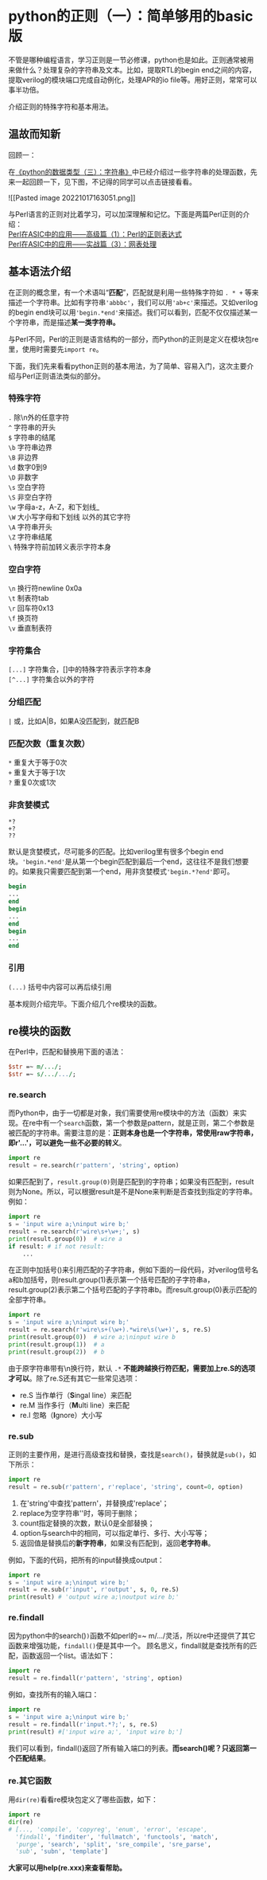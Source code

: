 # python的正则（一）：简单够用的basic版

不管是哪种编程语言，学习正则是一节必修课，python也是如此。正则通常被用来做什么？处理复杂的字符串及文本。比如，提取RTL的begin end之间的内容，提取verilog的模块端口完成自动例化，处理APR的io file等。用好正则，常常可以事半功倍。


介绍正则的特殊字符和基本用法。

## 温故而知新

回顾一：

在[《python的数据类型（三）：字符串》](http://exasic.com/article/index.php?md=py-07)中已经介绍过一些字符串的处理函数，先来一起回顾一下，见下图，不记得的同学可以点击链接看看。

![[Pasted image 20221017163051.png]]

与Perl语言的正则对比着学习，可以加深理解和记忆。下面是两篇Perl正则的介绍：  
[Perl在ASIC中的应用——高级篇（1）：Perl的正则表达式](http://mp.weixin.qq.com/s?__biz=MzIyMjYxNzA4NQ==&mid=2247483705&idx=1&sn=64521a98ce0d965b983e316a29efc008&chksm=e82b8dabdf5c04bda9213cb7d231d647e438c495ebac3ba6bbf7d4d028353cbc80a79328514d&scene=21#wechat_redirect)  
[Perl在ASIC中的应用——实战篇（3）：网表处理](http://mp.weixin.qq.com/s?__biz=MzIyMjYxNzA4NQ==&mid=2247483725&idx=1&sn=971de6409f0514d777f6035336a61a6f&chksm=e82b8ddfdf5c04c976c130a76ee94d214fd3d14d4773f7da9f75d97279a927aa0847f22047a3&scene=21#wechat_redirect)

## 基本语法介绍

在正则的概念里，有一个术语叫“**匹配**”，匹配就是利用一些特殊字符如 `. * +` 等来描述一个字符串。比如有字符串`'abbbc'`，我们可以用`'ab+c'`来描述。又如verilog的begin end块可以用`'begin.*end'`来描述。我们可以看到，匹配不仅仅描述某一个字符串，而是描述**某一类字符串。**

与Perl不同，Perl的正则是语言结构的一部分，而Python的正则是定义在模块包re里，使用时需要先`import re`。

下面，我们先来看看python正则的基本用法，为了简单、容易入门，这次主要介绍与Perl正则语法类似的部分。

### 特殊字符

`.` 除\n外的任意字符  
`^` 字符串的开头  
`$` 字符串的结尾  
`\b` 字符串边界  
`\B` 非边界  
`\d` 数字0到9  
`\D` 非数字  
`\s` 空白字符  
`\S` 非空白字符  
`\w` 字母a-z，A-Z，和下划线_  
`\W` 大小写字母和下划线 以外的其它字符  
`\A` 字符串开头  
`\Z` 字符串结尾  
`\` 特殊字符前加转义表示字符本身

### 空白字符

`\n` 换行符newline 0x0a  
`\t` 制表符tab  
`\r` 回车符0x13  
`\f` 换页符  
`\v` 垂直制表符

### 字符集合

`[...]` 字符集合，[]中的特殊字符表示字符本身  
`[^...]` 字符集合以外的字符

### 分组匹配

`|` 或，比如A|B，如果A没匹配到，就匹配B

### 匹配次数（重复次数）

`*` 重复大于等于0次  
`+` 重复大于等于1次  
`?` 重复0次或1次

### 非贪婪模式

`*?`  
`+?`  
`??`

默认是贪婪模式，尽可能多的匹配。比如verilog里有很多个begin end块。`'begin.*end'`是从第一个begin匹配到最后一个end，这往往不是我们想要的。如果我只需要匹配到第一个end，用非贪婪模式`'begin.*?end'`即可。

```verilog
begin
...
end
begin
...
end
begin
...
end
```

### 引用

`(...)` 括号中内容可以再后续引用

基本规则介绍完毕。下面介绍几个re模块的函数。

## re模块的函数

在Perl中，匹配和替换用下面的语法：

```perl
$str =~ m/.../;
$str =~ s/.../.../;
```

### re.search

而Python中，由于一切都是对象，我们需要使用re模块中的方法（函数）来实现。在re中有一个`search`函数，第一个参数是pattern，就是正则，第二个参数是被匹配的字符串。需要注意的是：**正则本身也是一个字符串，常使用raw字符串，即r'...'，可以避免一些不必要的转义**。

```python
import re
result = re.search(r'pattern', 'string', option)
```

如果匹配到了，`result.group(0)`则是匹配到的字符串；如果没有匹配到，result则为None。所以，可以根据result是不是None来判断是否查找到指定的字符串。例如：

```python
import re
s = 'input wire a;\ninput wire b;'
result = re.search(r'wire\s+\w+;', s)
print(result.group(0))  # wire a
if result: # if not result:
    ...
```

在正则中加括号()来引用匹配的子字符串，例如下面的一段代码，对verilog信号名a和b加括号，则result.group(1)表示第一个括号匹配的子字符串a，result.group(2)表示第二个括号匹配的子字符串b。而result.group(0)表示匹配的全部字符串。

```python
import re
s = 'input wire a;\ninput wire b;'
result = re.search(r'wire\s+(\w+).*wire\s(\w+)', s, re.S)
print(result.group(0))  # wire a;\ninput wire b
print(result.group(1))  # a
print(result.group(2))  # b
```

由于原字符串带有\n换行符，默认 `.*` **不能跨越换行符匹配，需要加上re.S的选项才可以**。除了re.S还有其它一些常见选项：

- re.S 当作单行（**S**ingal line）来匹配  
- re.M 当作多行（**M**ulti line）来匹配  
- re.I 忽略（**I**gnore）大小写

### re.sub

正则的主要作用，是进行高级查找和替换，查找是`search()`，替换就是`sub()`，如下所示：

```python
import re
result = re.sub(r'pattern', r'replace', 'string', count=0, option)
```

1.  在'string'中查找'pattern'，并替换成'replace'；
2.  replace为空字符串''时，等同于删除；
3.  count指定替换的次数，默认0是全部替换；
4.  option与search中的相同，可以指定单行、多行、大小写等；
5.  返回值是替换后的**新字符串**，如果没有匹配到，返回**老字符串**。

例如，下面的代码，把所有的input替换成output：

```python
import re
s = 'input wire a;\ninput wire b;'
result = re.sub(r'input', r'output', s, 0, re.S)
print(result) # 'output wire a;\noutput wire b;'
```

### re.findall

因为python中的search()`)`函数不如perl的=~ m/.../灵活，所以re中还提供了其它函数来增强功能，`findall()`便是其中一个。
顾名思义，findall就是查找所有的匹配，函数返回一个list。语法如下：

```python
import re
result = re.findall(r'pattern', 'string', option)
```

例如，查找所有的输入端口：

```python
import re
s = 'input wire a;\ninput wire b;'
result = re.findall(r'input.*?;', s, re.S)
print(result) #['input wire a;', 'input wire b;']
```

我们可以看到，findall()返回了所有输入端口的列表。**而search()呢？只返回第一个匹配结果**。

### re.其它函数

用`dir(re)`看看re模块包定义了哪些函数，如下：

```python
import re
dir(re)
# [..., 'compile', 'copyreg', 'enum', 'error', 'escape', 
  'findall', 'finditer', 'fullmatch', 'functools', 'match', 
  'purge', 'search', 'split', 'sre_compile', 'sre_parse', 
  'sub', 'subn', 'template']
```

**大家可以用help(re.xxx)来查看帮助。**




